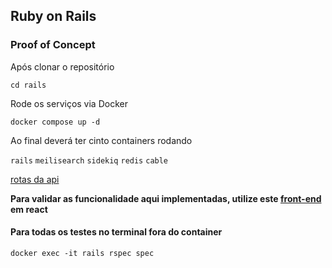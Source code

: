 ## Ruby on Rails
### Proof of Concept

Após clonar o repositório

`cd rails`

Rode os serviços via Docker

`docker compose up -d`

Ao final deverá ter cinto containers rodando

`rails`
`meilisearch`
`sidekiq`
`redis`
`cable`

[rotas da api](http://localhost/3000/rails/info/routes)

****Para validar as funcionalidade aqui implementadas, utilize este [front-end](https://github.com/leandrolasnor/react) em react****

#### Para todas os testes no terminal fora do container
`docker exec -it rails rspec spec`
